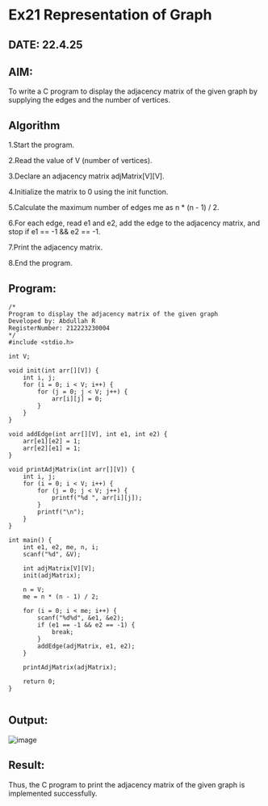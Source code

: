 # Ex21 Representation of Graph
## DATE: 22.4.25
## AIM:
To write a C program to display the adjacency matrix of the given graph by supplying the edges and the number of vertices.

## Algorithm
1.Start the program.

2.Read the value of V (number of vertices).

3.Declare an adjacency matrix adjMatrix[V][V].

4.Initialize the matrix to 0 using the init function.

5.Calculate the maximum number of edges me as n * (n - 1) / 2.

6.For each edge, read e1 and e2, add the edge to the adjacency matrix, and stop if e1 == -1 && e2 == -1.

7.Print the adjacency matrix.

8.End the program.

## Program:
```
/*
Program to display the adjacency matrix of the given graph
Developed by: Abdullah R
RegisterNumber: 212223230004
*/
#include <stdio.h>

int V;

void init(int arr[][V]) {
    int i, j;
    for (i = 0; i < V; i++) {
        for (j = 0; j < V; j++) {
            arr[i][j] = 0;
        }
    }
}

void addEdge(int arr[][V], int e1, int e2) {
    arr[e1][e2] = 1;
    arr[e2][e1] = 1;
}

void printAdjMatrix(int arr[][V]) {
    int i, j;
    for (i = 0; i < V; i++) {
        for (j = 0; j < V; j++) {
            printf("%d ", arr[i][j]);
        }
        printf("\n");
    }
}

int main() {
    int e1, e2, me, n, i;
    scanf("%d", &V);

    int adjMatrix[V][V];
    init(adjMatrix);

    n = V;
    me = n * (n - 1) / 2;

    for (i = 0; i < me; i++) {
        scanf("%d%d", &e1, &e2);
        if (e1 == -1 && e2 == -1) {
            break;
        }
        addEdge(adjMatrix, e1, e2);
    }

    printAdjMatrix(adjMatrix);

    return 0;
}


```

## Output:
![image](https://github.com/user-attachments/assets/b1441d59-eb57-4735-8d26-2a89216ac31b)



## Result:
Thus, the C program to print the adjacency matrix of the given graph is implemented successfully.
